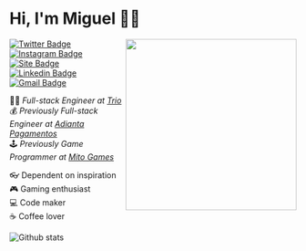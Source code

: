 # Hi, I'm Miguel 🧑‍💻

<img align="right" src="https://github.com/miguelriosoliveira/miguelriosoliveira/blob/master/images/dev.png" width="300"/>

[![Twitter Badge](https://img.shields.io/badge/-Twitter-00acee?style=flat-square&logo=twitter&logoColor=white&link=https://twitter.com/MiguelRisos)](https://twitter.com/MiguelRisos)
[![Instagram Badge](https://img.shields.io/badge/-Instagram-833AB4?style=flat-square&logo=instagram&logoColor=white&link=https://instagram.com/miguelrisos/)](https://instagram.com/miguelrisos/)
[![Site Badge](https://img.shields.io/badge/-Site-black?style=flat-square&logo=google-chrome&logoColor=white&labelColor=black&link=https://miguelriosoliveira.github.io/)](https://miguelriosoliveira.github.io/)
[![Linkedin Badge](https://img.shields.io/badge/-Linkedin-0e76a8?style=flat-square&logo=linkedin&logoColor=white&link=https://linkedin.com/in/miguelriosoliveira)](https://linkedin.com/in/miguelriosoliveira)
[![Gmail Badge](https://img.shields.io/badge/-E--mail-B23121?style=flat-square&logo=gmail&logoColor=white&link=mailto:miguelriosoliveira@gmail.com)](mailto:miguelriosoliveira@gmail.com)

🧑‍💻 _Full-stack Engineer at [Trio](https://trio.dev/)_<br/>
💰 _Previously Full-stack Engineer at [Adianta Pagamentos](https://adianta.com.br/)_<br/>
🕹️ _Previously Game Programmer at [Mito Games](https://mitogames.com.br/)_

👓 Dependent on inspiration<br/>
🎮 Gaming enthusiast<br/>
💻 Code maker<br/>
☕ Coffee lover

![Github stats](https://github-readme-stats.vercel.app/api?username=miguelriosoliveira&show_icons=true&hide_border=true)
